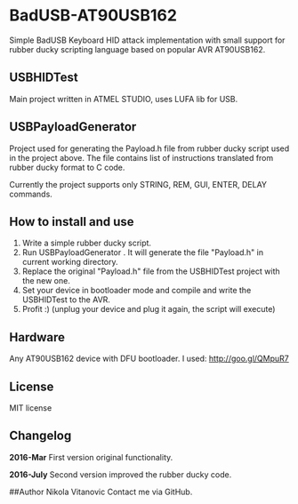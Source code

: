 # BadUSB-AT90USB162
Simple BadUSB Keyboard HID attack implementation with small support for rubber ducky scripting language based on popular AVR AT90USB162.

## USBHIDTest
Main project written in ATMEL STUDIO, uses LUFA lib for USB.

## USBPayloadGenerator
Project used for generating the Payload.h file from rubber ducky script used in the project above. The file contains list of instructions translated from rubber ducky format to C code.

Currently the project supports only STRING, REM, GUI, ENTER, DELAY commands.

## How to install and use
1. Write a simple rubber ducky script.
2. Run  USBPayloadGenerator <FILENAME>. It will generate the file "Payload.h" in current working directory.
3. Replace the original "Payload.h" file from the USBHIDTest project with the new one.
4. Set your device in bootloader mode and compile and write the USBHIDTest to the AVR.
5. Profit :) (unplug your device and plug it again, the script will execute)

## Hardware
Any AT90USB162 device with DFU bootloader. 
I used: http://goo.gl/QMpuR7

## License
MIT license

## Changelog

**2016-Mar**
First version original functionality.

**2016-July**
Second version improved the rubber ducky code.

##Author
Nikola Vitanovic
Contact me via GitHub.